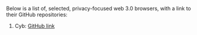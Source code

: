 Below is a list of, selected, privacy-focused web 3.0 browsers, with a link to their GitHub repositories:

1) Cyb: [GitHub link](https://github.com/cybercongress/cyb)
